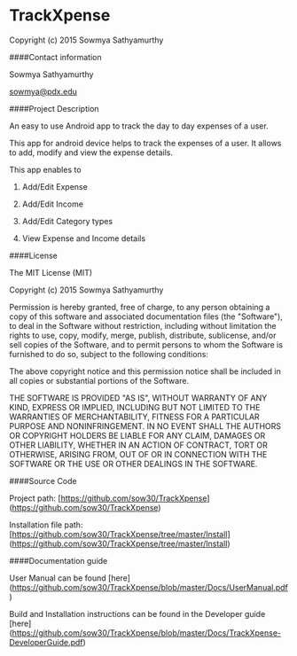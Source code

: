 # TrackXpense

Copyright (c) 2015 Sowmya Sathyamurthy


####Contact information

Sowmya Sathyamurthy

sowmya@pdx.edu



####Project Description

An easy to use Android app to track the day to day expenses of a user.

This app for android device helps to track the expenses of a user. It allows to add, modify and view the expense details.

This app enables to

1. Add/Edit Expense

2. Add/Edit Income

3. Add/Edit Category types

4. View Expense and Income details


####License


The MIT License (MIT)

Copyright (c) 2015 Sowmya Sathyamurthy

Permission is hereby granted, free of charge, to any person obtaining a copy
of this software and associated documentation files (the "Software"), to deal
in the Software without restriction, including without limitation the rights
to use, copy, modify, merge, publish, distribute, sublicense, and/or sell
copies of the Software, and to permit persons to whom the Software is
furnished to do so, subject to the following conditions:

The above copyright notice and this permission notice shall be included in all
copies or substantial portions of the Software.

THE SOFTWARE IS PROVIDED "AS IS", WITHOUT WARRANTY OF ANY KIND, EXPRESS OR
IMPLIED, INCLUDING BUT NOT LIMITED TO THE WARRANTIES OF MERCHANTABILITY,
FITNESS FOR A PARTICULAR PURPOSE AND NONINFRINGEMENT. IN NO EVENT SHALL THE
AUTHORS OR COPYRIGHT HOLDERS BE LIABLE FOR ANY CLAIM, DAMAGES OR OTHER
LIABILITY, WHETHER IN AN ACTION OF CONTRACT, TORT OR OTHERWISE, ARISING FROM,
OUT OF OR IN CONNECTION WITH THE SOFTWARE OR THE USE OR OTHER DEALINGS IN THE
SOFTWARE.

####Source Code

Project path: [https://github.com/sow30/TrackXpense] (https://github.com/sow30/TrackXpense)

Installation file path: [https://github.com/sow30/TrackXpense/tree/master/Install] (https://github.com/sow30/TrackXpense/tree/master/Install)



####Documentation guide

User Manual can be found [here] (https://github.com/sow30/TrackXpense/blob/master/Docs/UserManual.pdf)

Build and Installation instructions can be found in the Developer guide [here] (https://github.com/sow30/TrackXpense/blob/master/Docs/TrackXpense-DeveloperGuide.pdf)


